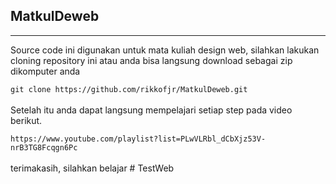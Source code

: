 ## MatkulDeweb
<hr/>
Source code ini digunakan untuk mata kuliah design web, silahkan lakukan cloning repository ini atau anda bisa langsung download sebagai zip dikomputer anda<br/>
<code>
git clone https://github.com/rikkofjr/MatkulDeweb.git
</code>
<br/>
Setelah itu anda dapat langsung mempelajari setiap step pada video berikut.<br/>
<code>
https://www.youtube.com/playlist?list=PLwVLRbl_dCbXjz53V-nrB3TG8Fcqgn6Pc
</code>
<br/>
terimakasih, silahkan belajar
# TestWeb
